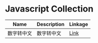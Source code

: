 # Javascript Collection


Name|Description|Linkage
--|--|--
数字转中文|数字转中文|[Link](./01_Number_to_Chinese)

